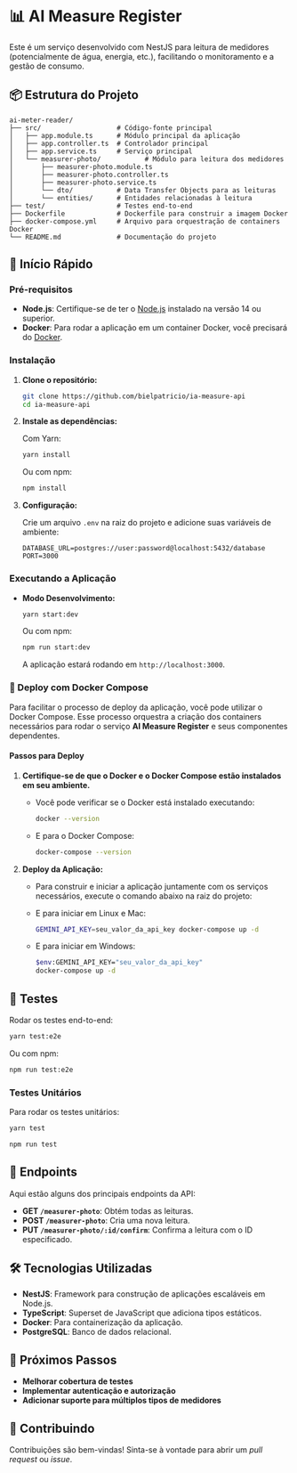 # 📊 AI Measure Register 

Este é um serviço desenvolvido com NestJS para leitura de medidores (potencialmente de água, energia, etc.), facilitando o monitoramento e a gestão de consumo.

## 📦 Estrutura do Projeto

```plaintext
ai-meter-reader/
├── src/                   # Código-fonte principal
│   ├── app.module.ts      # Módulo principal da aplicação
│   ├── app.controller.ts  # Controlador principal
│   ├── app.service.ts     # Serviço principal
│   └── measurer-photo/           # Módulo para leitura dos medidores
│       ├── measurer-photo.module.ts
│       ├── measurer-photo.controller.ts
│       ├── measurer-photo.service.ts
│       └── dto/           # Data Transfer Objects para as leituras
│       └── entities/      # Entidades relacionadas à leitura
├── test/                  # Testes end-to-end
├── Dockerfile             # Dockerfile para construir a imagem Docker
├── docker-compose.yml     # Arquivo para orquestração de containers Docker
└── README.md              # Documentação do projeto
```

## 🚀 Início Rápido

### Pré-requisitos

- **Node.js**: Certifique-se de ter o [Node.js](https://nodejs.org/) instalado na versão 14 ou superior.
- **Docker**: Para rodar a aplicação em um container Docker, você precisará do [Docker](https://www.docker.com/).

### Instalação

1. **Clone o repositório:**

   ```bash
   git clone https://github.com/bielpatricio/ia-measure-api
   cd ia-measure-api
   ```

2. **Instale as dependências:**

   Com Yarn:

   ```bash
   yarn install
   ```

   Ou com npm:

   ```bash
   npm install
   ```

3. **Configuração:**

   Crie um arquivo `.env` na raiz do projeto e adicione suas variáveis de ambiente:

   ```plaintext
   DATABASE_URL=postgres://user:password@localhost:5432/database
   PORT=3000
   ```

### Executando a Aplicação

- **Modo Desenvolvimento:**

  ```bash
  yarn start:dev
  ```

  Ou com npm:

  ```bash
  npm run start:dev
  ```

  A aplicação estará rodando em `http://localhost:3000`.

### 🚀 Deploy com Docker Compose

Para facilitar o processo de deploy da aplicação, você pode utilizar o Docker Compose. Esse processo orquestra a criação dos containers necessários para rodar o serviço **AI Measure Register** e seus componentes dependentes.

#### Passos para Deploy

1. **Certifique-se de que o Docker e o Docker Compose estão instalados em seu ambiente.**

   - Você pode verificar se o Docker está instalado executando:

     ```bash
     docker --version
     ```

   - E para o Docker Compose:

     ```bash
     docker-compose --version
     ```

2. **Deploy da Aplicação:**

   - Para construir e iniciar a aplicação juntamente com os serviços necessários, execute o comando abaixo na raiz do projeto:

   - E para iniciar em Linux e Mac:
     ```bash
     GEMINI_API_KEY=seu_valor_da_api_key docker-compose up -d
     ```

   - E para iniciar em Windows:
     ```bash
     $env:GEMINI_API_KEY="seu_valor_da_api_key" 
     docker-compose up -d
     ```


## 🧪 Testes

Rodar os testes end-to-end:

```bash
yarn test:e2e
```

Ou com npm:

```bash
npm run test:e2e
```

### Testes Unitários

Para rodar os testes unitários:

```bash
yarn test
```

```bash
npm run test
```

## 📘 Endpoints

Aqui estão alguns dos principais endpoints da API:

- **GET `/measurer-photo`**: Obtém todas as leituras.
- **POST `/measurer-photo`**: Cria uma nova leitura.
- **PUT `/measurer-photo/:id/confirm`**: Confirma a leitura com o ID especificado.

## 🛠️ Tecnologias Utilizadas

- **NestJS**: Framework para construção de aplicações escaláveis em Node.js.
- **TypeScript**: Superset de JavaScript que adiciona tipos estáticos.
- **Docker**: Para containerização da aplicação.
- **PostgreSQL**: Banco de dados relacional.

## 🎯 Próximos Passos

- **Melhorar cobertura de testes**
- **Implementar autenticação e autorização**
- **Adicionar suporte para múltiplos tipos de medidores**

## 🤝 Contribuindo

Contribuições são bem-vindas! Sinta-se à vontade para abrir um _pull request_ ou _issue_.
